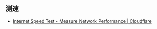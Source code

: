 ## 测速
- [Internet Speed Test - Measure Network Performance | Cloudflare](https://speed.cloudflare.com/)